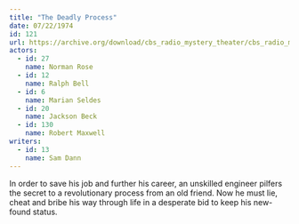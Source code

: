 ```yaml
---
title: "The Deadly Process"
date: 07/22/1974
id: 121
url: https://archive.org/download/cbs_radio_mystery_theater/cbs_radio_mystery_theater-0101-0150.zip/cbs_radio_mystery_theater-0101-0150%2Fcbsrmt_0121_the_deadly_process.mp3
actors:  
  - id: 27
    name: Norman Rose  
  - id: 12
    name: Ralph Bell  
  - id: 6
    name: Marian Seldes  
  - id: 20
    name: Jackson Beck  
  - id: 130
    name: Robert Maxwell
writers:  
  - id: 13
    name: Sam Dann
---
```

In order to save his job and further his career, an unskilled engineer pilfers the secret to a revolutionary process from an old friend. Now he must lie, cheat and bribe his way through life in a desperate bid to keep his new-found status.